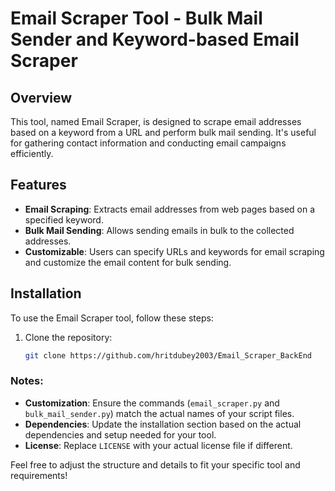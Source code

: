 # Email Scraper Tool - Bulk Mail Sender and Keyword-based Email Scraper

## Overview
This tool, named Email Scraper, is designed to scrape email addresses based on a keyword from a URL and perform bulk mail sending. It's useful for gathering contact information and conducting email campaigns efficiently.

## Features
- **Email Scraping**: Extracts email addresses from web pages based on a specified keyword.
- **Bulk Mail Sending**: Allows sending emails in bulk to the collected addresses.
- **Customizable**: Users can specify URLs and keywords for email scraping and customize the email content for bulk sending.

## Installation
To use the Email Scraper tool, follow these steps:
1. Clone the repository:
   ```bash
   git clone https://github.com/hritdubey2003/Email_Scraper_BackEnd
   
### Notes:
- **Customization**: Ensure the commands (`email_scraper.py` and `bulk_mail_sender.py`) match the actual names of your script files.
- **Dependencies**: Update the installation section based on the actual dependencies and setup needed for your tool.
- **License**: Replace `LICENSE` with your actual license file if different.

Feel free to adjust the structure and details to fit your specific tool and requirements!


